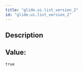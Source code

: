 ```yaml
---
title: "glide.ui.list_version_2"
id: "glide.ui.list_version_2"
---
```

## Description



## Value: 
```
true
```